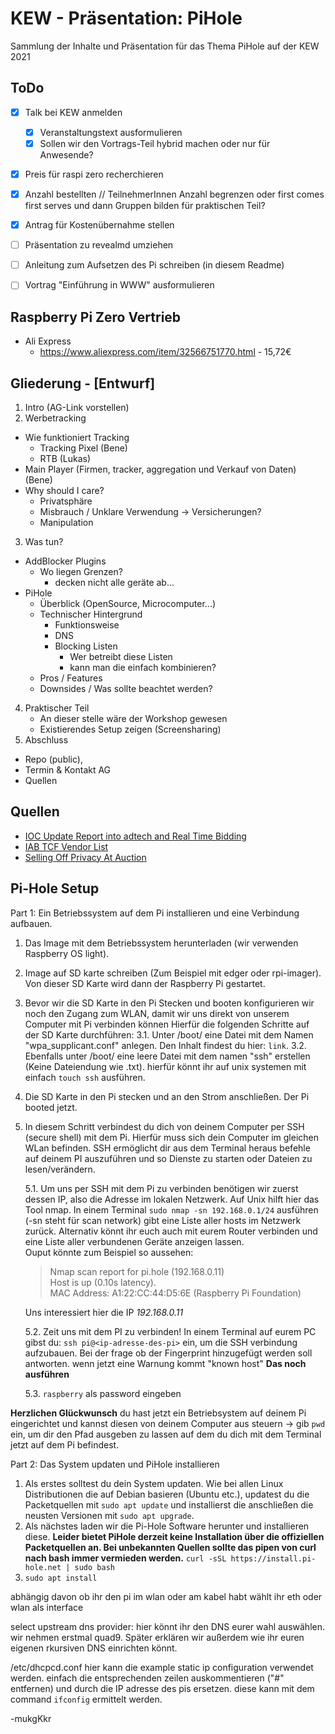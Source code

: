 # KEW - Präsentation: PiHole

Sammlung der Inhalte und Präsentation für das Thema PiHole auf der KEW 2021


## ToDo

* [X] Talk bei KEW anmelden 
  - [X] Veranstaltungstext ausformulieren
  - [X] Sollen wir den Vortrags-Teil hybrid machen oder nur für Anwesende?

* [X] Preis für raspi zero recherchieren
* [X] Anzahl bestellten // TeilnehmerInnen Anzahl begrenzen oder first comes first serves und dann Gruppen bilden für praktischen Teil?
* [X] Antrag für Kostenübernahme stellen

* [ ] Präsentation zu revealmd umziehen
* [ ] Anleitung zum Aufsetzen des Pi schreiben (in diesem Readme) 
* [ ] Vortrag "Einführung in WWW" ausformulieren


## Raspberry Pi Zero Vertrieb

  - Ali Express
    - https://www.aliexpress.com/item/32566751770.html - 15,72€


## Gliederung - [Entwurf]
1. Intro (AG-Link vorstellen)
2. Werbetracking
  * Wie funktioniert Tracking
    * Tracking Pixel (Bene)
    * RTB (Lukas)
  * Main Player (Firmen, tracker, aggregation und Verkauf von Daten) (Bene)
  * Why should I care?
    * Privatsphäre
    * Misbrauch / Unklare Verwendung -> Versicherungen?
    * Manipulation
3. Was tun?
  * AddBlocker Plugins
    * Wo liegen Grenzen?
      * decken nicht alle geräte ab...
  * PiHole
    * Überblick (OpenSource, Microcomputer...)
    * Technischer Hintergrund
      - Funktionsweise
      - DNS
      - Blocking Listen
        - Wer betreibt diese Listen
        - kann man die einfach kombinieren?
    * Pros / Features
    * Downsides / Was sollte beachtet werden? 
4. Praktischer Teil
   - An dieser stelle wäre der Workshop gewesen
   - Existierendes Setup zeigen (Screensharing)
5. Abschluss
  * Repo (public),
  * Termin & Kontakt AG 
  * Quellen


## Quellen

* [IOC Update Report into adtech and Real Time Bidding](assets/rtb/adtech-real-time-bidding-report-201906.pdf)
* [IAB TCF Vendor List](https://iabeurope.eu/vendor-list-tcf-v2-0/)
* [Selling Off Privacy At Auction](assets/rtb/SellingOffPrivacyAtAuction.pdf)

## Pi-Hole Setup
Part 1: Ein Betriebssystem auf dem Pi installieren und eine Verbindung aufbauen.

1. Das Image mit dem Betriebssystem herunterladen (wir verwenden Raspberry OS light).
2. Image auf SD karte schreiben (Zum Beispiel mit edger oder rpi-imager). Von dieser
  SD Karte wird dann der Raspberry Pi gestartet.
3. Bevor wir die SD Karte in den Pi Stecken und booten konfigurieren wir noch den 
  Zugang zum WLAN, damit wir uns direkt von unserem Computer mit Pi verbinden können
  Hierfür die folgenden Schritte auf der SD Karte durchführen:
  3.1. Unter /boot/ eine Datei mit dem Namen "wpa_supplicant.conf" anlegen. Den 
    Inhalt findest du hier: `link`.
  3.2. Ebenfalls unter /boot/ eine leere Datei mit dem namen "ssh" erstellen (Keine 
    Dateiendung wie .txt). hierfür könnt ihr auf unix systemen mit einfach `touch ssh` 
    ausführen.
4. Die SD Karte in den Pi stecken und an den Strom anschließen. Der Pi booted jetzt.
5. In diesem Schritt verbindest du dich von deinem Computer per SSH (secure shell) 
  mit dem Pi. Hierfür muss sich dein Computer im gleichen WLan befinden. SSH ermöglicht
  dir aus dem Terminal heraus befehle auf deinem PI auszuführen und so Dienste zu starten
  oder Dateien zu lesen/verändern. 
      
    5.1. Um uns per SSH mit dem Pi zu verbinden benötigen wir zuerst dessen IP, also die Adresse
      im lokalen Netzwerk. Auf Unix hilft hier das Tool nmap. In einem Terminal 
      `sudo nmap -sn 192.168.0.1/24` ausführen (-sn steht für scan network) gibt eine Liste aller 
      hosts im Netzwerk zurück. Alternativ könnt ihr euch auch mit eurem Router verbinden und 
      eine Liste aller verbundenen Geräte anzeigen lassen.  
      Ouput könnte zum Beispiel so aussehen:
      > Nmap scan report for pi.hole (192.168.0.11) <br>
      > Host is up (0.10s latency). <br>
      > MAC Address: A1:22:CC:44:D5:6E (Raspberry Pi Foundation)
    
      Uns interessiert hier die IP *192.168.0.11*
  
    5.2. Zeit uns mit dem PI zu verbinden! In einem Terminal auf eurem PC gibst du:
      `ssh pi@<ip-adresse-des-pi>` ein, um die SSH verbindung aufzubauen.
      Bei der frage ob der Fingerprint hinzugefügt werden soll <yes> antworten.
      wenn jetzt eine Warnung kommt "known host" **Das noch ausführen**

    5.3. `raspberry` als password eingeben
    
**Herzlichen Glückwunsch** du hast jetzt ein Betriebsystem auf deinem Pi eingerichtet 
und kannst diesen von deinem Computer aus steuern 
  -> gib `pwd` ein, um dir den Pfad ausgeben zu lassen auf dem du dich mit dem Terminal
  jetzt auf dem Pi befindest.


Part 2: Das System updaten und PiHole installieren
1. Als erstes solltest du dein System updaten. Wie bei allen Linux Distributionen die auf 
  Debian basieren (Ubuntu etc.), updatest du die Packetquellen mit `sudo apt update` und 
  installierst die anschließen die neusten Versionen mit `sudo apt upgrade`.
2. Als nächstes laden wir die Pi-Hole Software herunter und installieren diese.
  **Leider bietet PiHole derzeit keine Installation über die offiziellen Packetquellen an. Bei unbekannten Quellen sollte das pipen von curl nach bash immer vermieden werden.**
  `curl -sSL https://install.pi-hole.net | sudo bash`
3. `sudo apt install `

abhängig davon ob ihr den pi im wlan oder am kabel habt wählt ihr eth oder wlan als interface

select upstream dns provider: hier könnt ihr den DNS eurer wahl auswählen. wir nehmen erstmal quad9. Später erklären wir außerdem wie ihr euren eigenen rkursiven DNS einrichten könnt.  

/etc/dhcpcd.conf
hier kann die example static ip configuration verwendet werden. einfach die entsprechenden zeilen auskommentieren ("#" entfernen) und durch die IP adresse des pis ersetzen. diese kann mit dem command `ifconfig` ermittelt werden.

-mukgKkr
